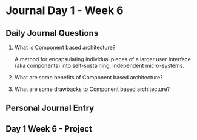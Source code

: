 # Journal Day 1 - Week 6

## Daily Journal Questions

1. What is Component based architecture?

    A method for encapsulating individual pieces of a larger user interface (aka components) into self-sustaining, independent micro-systems.

2. What are some benefits of Component based architecture?

    

3. What are some drawbacks to Component based architecture?

## Personal Journal Entry


## Day 1 Week 6 -  Project

